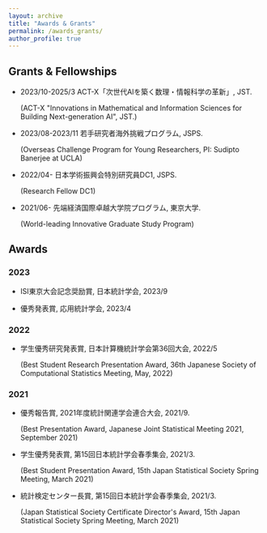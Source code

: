 ```yaml
---
layout: archive
title: "Awards & Grants"
permalink: /awards_grants/
author_profile: true
---
```


## Grants & Fellowships

- 2023/10-2025/3  ACT-X「次世代AIを築く数理・情報科学の革新」,  JST. 

  (ACT-X "Innovations in Mathematical and Information Sciences for Building Next-generation AI", JST.)

- 2023/08-2023/11 若手研究者海外挑戦プログラム,  JSPS. 

  (Overseas Challenge Program for Young Researchers, PI: Sudipto Banerjee at UCLA)

- 2022/04- 日本学術振興会特別研究員DC1,  JSPS.

  (Research Fellow DC1)

- 2021/06- 先端経済国際卓越大学院プログラム, 東京大学.

  (World-leading Innovative Graduate Study Program)
  

## Awards

### 2023

- ISI東京大会記念奨励賞, 日本統計学会, 2023/9
  
- 優秀発表賞, 応用統計学会, 2023/4

### 2022

- 学生優秀研究発表賞, 日本計算機統計学会第36回大会, 2022/5

  (Best Student Research Presentation Award, 36th Japanese Society of Computational Statistics Meeting, May, 2022)

### 2021

- 優秀報告賞​, 2021年度統計関連学会連合大会, 2021/9.

  (Best Presentation Award, Japanese Joint Statistical Meeting 2021, September 2021)

- 学生優秀発表賞, 第15回日本統計学会春季集会, 2021/3. 

  (Best Student Presentation Award, 15th Japan Statistical Society Spring Meeting, March 2021)

- 統計検定センター長賞, 第15回日本統計学会春季集会, 2021/3.

  (Japan Statistical Society Certificate Director's Award, 15th Japan Statistical Society Spring Meeting, March 2021)

